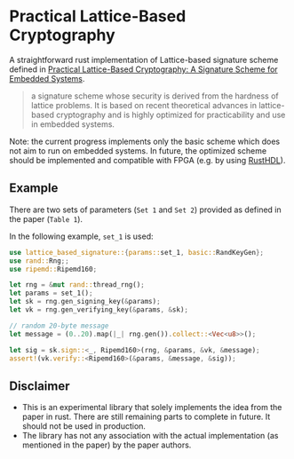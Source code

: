 # Practical Lattice-Based Cryptography

A straightforward rust implementation of Lattice-based signature scheme defined in [Practical Lattice-Based Cryptography: A Signature Scheme for Embedded Systems](https://www.iacr.org/archive/ches2012/74280529/74280529.pdf).

> a signature scheme whose security is derived from the hardness of lattice problems. It is based on recent theoretical advances in lattice-based cryptography and is highly optimized for practicability and use in embedded systems.

Note: the current progress implements only the basic scheme which does not aim to run on embedded systems. In future, the optimized scheme should be implemented and compatible with FPGA (e.g. by using [RustHDL](https://rust-hdl.org/)).

## Example

There are two sets of parameters (`Set 1` and `Set 2`) provided as defined in the paper (`Table 1`).


In the following example, `set_1` is used:

```rust
use lattice_based_signature::{params::set_1, basic::RandKeyGen};
use rand::Rng;;
use ripemd::Ripemd160;

let rng = &mut rand::thread_rng();
let params = set_1();
let sk = rng.gen_signing_key(&params);
let vk = rng.gen_verifying_key(&params, &sk);

// random 20-byte message
let message = (0..20).map(|_| rng.gen()).collect::<Vec<u8>>();

let sig = sk.sign::<_, Ripemd160>(rng, &params, &vk, &message);
assert!(vk.verify::<Ripemd160>(&params, &message, &sig));
```

## Disclaimer

- This is an experimental library that solely implements the idea from the paper in rust. There are still remaining parts to complete in future. It should not be used in production.
- The library has not any association with the actual implementation (as mentioned in the paper) by the paper authors.
